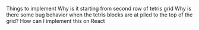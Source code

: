 Things to implement
Why is it starting from second row of tetris grid
Why is there some bug behavior when the tetris blocks are at piled to the top of the grid?
How can I implement this on React
